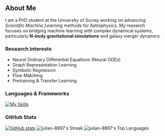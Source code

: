 ## About Me  

I am a PhD student at the University of Surrey working on advancing *Scientific Machine Learning* methods for Astrophysics. My research focuses on bridging machine learning with complex dynamical systems, particularly **N-body gravitational simulations** and galaxy merger dynamics.  

### Research Interests
- Neural Ordinary Differential Equations (Neural ODEs)  
- Graph Representation Learning  
- Symbolic Regression  
- Flow Matching  
- Pretraining & Transfer Learning  

### Languages & Frameworks
[![My Skills](https://skillicons.dev/icons?i=python,pytorch,sklearn,git,flask&perline=5)](https://skillicons.dev)

### GitHub Stats
[![GitHub stats](https://github-readme-stats.vercel.app/api?username=julian-8897&show_icons=true&theme=nord#gh-dark-mode-only)](https://github.com/anuraghazra/github-readme-stats#gh-dark-mode-only)
![julian-8897's Streak](https://github-readme-streak-stats.herokuapp.com/?user=julian-8897&theme=nord&hide_border=true)
![julian-8897's Top Languages](https://github-readme-stats.vercel.app/api/top-langs/?username=julian-8897&theme=nord&show_icons=true&hide_border=true&layout=compact)

<!---
julian-8897/julian-8897 is a ✨ special ✨ repository because its `README.md` (this file) appears on your GitHub profile.
You can click the Preview link to take a look at your changes.
--->

